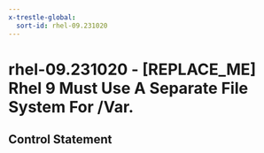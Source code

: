 ```yaml
---
x-trestle-global:
  sort-id: rhel-09.231020
---
```


# rhel-09.231020 - \[REPLACE_ME\] Rhel 9 Must Use A Separate File System For /Var.

## Control Statement
